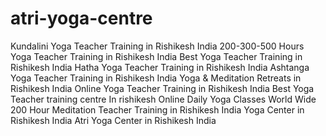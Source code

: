 # atri-yoga-centre
 Kundalini Yoga Teacher Training in Rishikesh India  200-300-500 Hours Yoga Teacher Training in Rishikesh India  Best Yoga Teacher Training in Rishikesh India  Hatha Yoga Teacher Training in Rishikesh India  Ashtanga Yoga Teacher Training in Rishikesh India  Yoga &amp; Meditation Retreats in Rishikesh India  Online Yoga Teacher Training in Rishikesh India Best Yoga Teacher training centre In rishikesh  Online Daily Yoga Classes World Wide  200 Hour Meditation Teacher Training in Rishikesh India  Yoga Center in Rishikesh India  Atri Yoga Center in Rishikesh India
